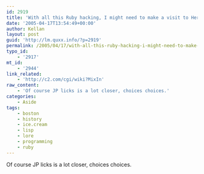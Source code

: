 ```yaml
---
id: 2919
title: 'With all this Ruby hacking, I might need to make a visit to Herrell&#8217;s, home of the &#8220;Mix In&#8221;'
date: '2005-04-17T13:54:49+00:00'
author: Kellan
layout: post
guid: 'http://lm.quxx.info/?p=2919'
permalink: /2005/04/17/with-all-this-ruby-hacking-i-might-need-to-make-a-visit-to-herrells-home-of-the-mix-in/
typo_id:
    - '2917'
mt_id:
    - '2944'
link_related:
    - 'http://c2.com/cgi/wiki?MixIn'
raw_content:
    - 'Of course JP licks is a lot closer, choices choices.'
categories:
    - Aside
tags:
    - boston
    - history
    - ice.cream
    - lisp
    - lore
    - programming
    - ruby
---
```


Of course JP licks is a lot closer, choices choices.